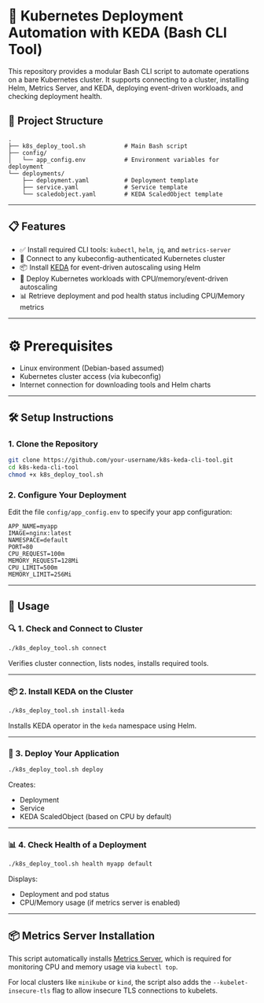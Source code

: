 # 🚀 Kubernetes Deployment Automation with KEDA (Bash CLI Tool)

This repository provides a modular Bash CLI script to automate operations on a bare Kubernetes cluster. It supports connecting to a cluster, installing Helm, Metrics Server, and KEDA, deploying event-driven workloads, and checking deployment health.

## 📂 Project Structure

```
.
├── k8s_deploy_tool.sh           # Main Bash script
├── config/
│   └── app_config.env           # Environment variables for deployment
└── deployments/
    ├── deployment.yaml          # Deployment template
    ├── service.yaml             # Service template
    └── scaledobject.yaml        # KEDA ScaledObject template
```

---

## 📋 Features

- ✅ Install required CLI tools: `kubectl`, `helm`, `jq`, and `metrics-server`
- 🔌 Connect to any kubeconfig-authenticated Kubernetes cluster
- 📦 Install [KEDA](https://keda.sh) for event-driven autoscaling using Helm
- 🚀 Deploy Kubernetes workloads with CPU/memory/event-driven autoscaling
- 📊 Retrieve deployment and pod health status including CPU/Memory metrics

---

# ⚙️ Prerequisites

- Linux environment (Debian-based assumed)
- Kubernetes cluster access (via kubeconfig)
- Internet connection for downloading tools and Helm charts

---

## 🛠 Setup Instructions

### 1. Clone the Repository

```bash
git clone https://github.com/your-username/k8s-keda-cli-tool.git
cd k8s-keda-cli-tool
chmod +x k8s_deploy_tool.sh
```

### 2. Configure Your Deployment

Edit the file `config/app_config.env` to specify your app configuration:

```env
APP_NAME=myapp
IMAGE=nginx:latest
NAMESPACE=default
PORT=80
CPU_REQUEST=100m
MEMORY_REQUEST=128Mi
CPU_LIMIT=500m
MEMORY_LIMIT=256Mi
```

---

## 🚦 Usage

### 🔍 1. Check and Connect to Cluster

```bash
./k8s_deploy_tool.sh connect
```

Verifies cluster connection, lists nodes, installs required tools.

---

### 📦 2. Install KEDA on the Cluster

```bash
./k8s_deploy_tool.sh install-keda
```

Installs KEDA operator in the `keda` namespace using Helm.

---

### 🚀 3. Deploy Your Application

```bash
./k8s_deploy_tool.sh deploy
```

Creates:
- Deployment
- Service
- KEDA ScaledObject (based on CPU by default)

---

### 📊 4. Check Health of a Deployment

```bash
./k8s_deploy_tool.sh health myapp default
```

Displays:
- Deployment and pod status
- CPU/Memory usage (if metrics server is enabled)

---

## 📦 Metrics Server Installation

This script automatically installs [Metrics Server](https://github.com/kubernetes-sigs/metrics-server), which is required for monitoring CPU and memory usage via `kubectl top`.

For local clusters like `minikube` or `kind`, the script also adds the `--kubelet-insecure-tls` flag to allow insecure TLS connections to kubelets.
